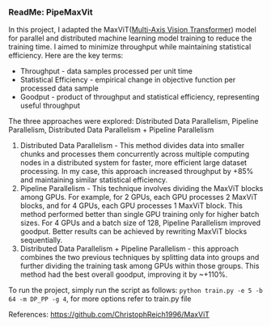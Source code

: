 ### ReadMe: PipeMaxVit
In this project, I adapted the MaxViT([Multi-Axis Vision Transformer](https://arxiv.org/abs/2204.01697)) model for parallel and distributed machine learning model training to reduce the training time. I aimed to minimize throughput while maintaining statistical efficiency. Here are the key terms:
* Throughput - data samples processed per unit time
* Statistical Efficiency - empirical change in objective function per processed data sample
* Goodput - product of throughput and statistical efficiency, representing useful throughput

The three approaches were explored: Distributed Data Parallelism, Pipeline Parallelism, Distributed Data Parallelism + Pipeline Parallelism

1. Distributed Data Parallelism - This method divides data into smaller chunks and processes them concurrently across multiple computing nodes in a distributed system for faster, more efficient large dataset processing. In my case, this approach increased throughput by +85% and maintaining similar statistical efficiency.
2. Pipeline Parallelism - This technique involves dividing the MaxViT blocks among GPUs. For example, for 2 GPUs, each GPU processes 2 MaxViT blocks, and for 4 GPUs, each GPU processes 1 MaxViT block. This method performed better than single GPU training only for higher batch sizes. For 4 GPUs and a batch size of 128, Pipeline Parallelism improved goodput. Better results can be achieved by rewriting MaxViT blocks sequentially. 
3. Distributed Data Parallelism + Pipeline Parallelism - this approach combines the two previous techniques by splitting data into groups and further dividing the training task among GPUs within those groups. This method had the best overall goodput, improving it by ~+110%.

To run the project, simply run the script as follows:
```python train.py -e 5 -b 64 -m DP_PP -g 4```, for more options refer to train.py file

References: https://github.com/ChristophReich1996/MaxViT

